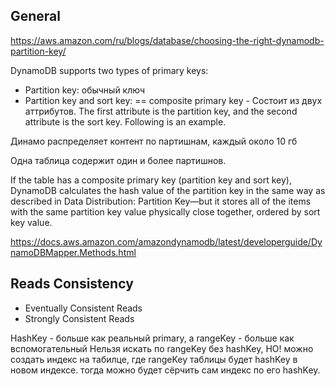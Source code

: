 ## General
https://aws.amazon.com/ru/blogs/database/choosing-the-right-dynamodb-partition-key/

DynamoDB supports two types of primary keys:
- Partition key: обычный ключ
- Partition key and sort key: == composite primary key - Состоит из двух аттрибутов. The first attribute is the partition key, and the second attribute is the sort key. Following is an example.

Динамо распределяет контент по партишнам, каждый около 10 гб

Одна таблица содержит один и более партишнов.


If the table has a composite primary key (partition key and sort key), DynamoDB calculates the hash value of the partition key in the same way as described in Data Distribution: Partition Key—but it stores all of the items with the same partition key value physically close together, ordered by sort key value.


https://docs.aws.amazon.com/amazondynamodb/latest/developerguide/DynamoDBMapper.Methods.html

## Reads Consistency
- Eventually Consistent Reads
- Strongly Consistent Reads


HashKey - больше как реальный primary, а rangeKey - больше как вспомогательный
Нельзя искать по rangeKey без hashKey,
НО!
можно создать индекс на табилце, где rangeKey таблицы будет hashKey в новом индексе. тогда можно будет сёрчить сам индекс по его hashKey.
